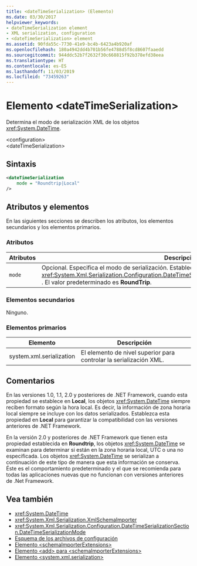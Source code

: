 ```yaml
---
title: <dateTimeSerialization> (Elemento)
ms.date: 03/30/2017
helpviewer_keywords:
- dateTimeSerialization element
- XML serialization, configuration
- <dateTimeSerialization> element
ms.assetid: 90fda55c-7730-41e9-bc4b-6423a4b920af
ms.openlocfilehash: 180a4942dd4b701b56fe4788d5f8cd8607faaedd
ms.sourcegitcommit: 944ddc52b7f2632f30c668815f92b378efd38eea
ms.translationtype: HT
ms.contentlocale: es-ES
ms.lasthandoff: 11/03/2019
ms.locfileid: "73459263"
---
```

# <a name="datetimeserialization-element"></a>Elemento \<dateTimeSerialization>
Determina el modo de serialización XML de los objetos <xref:System.DateTime>.  
  
 \<configuration>  
\<dateTimeSerialization>  
  
## <a name="syntax"></a>Sintaxis  
  
```xml  
<dateTimeSerialization  
    mode = "Roundtrip|Local"  
/>  
```  
  
## <a name="attributes-and-elements"></a>Atributos y elementos  
 En las siguientes secciones se describen los atributos, los elementos secundarios y los elementos primarios.  
  
### <a name="attributes"></a>Atributos  
  
|Atributos|Descripción|  
|----------------|-----------------|  
|`mode`|Opcional. Especifica el modo de serialización. Establece uno de los valores de <xref:System.Xml.Serialization.Configuration.DateTimeSerializationSection.DateTimeSerializationMode> . El valor predeterminado es **RoundTrip**.|  
  
### <a name="child-elements"></a>Elementos secundarios  
 Ninguno.  
  
### <a name="parent-elements"></a>Elementos primarios  
  
|Elemento|Descripción|  
|-------------|-----------------|  
|system.xml.serialization|El elemento de nivel superior para controlar la serialización XML.|  
  
## <a name="remarks"></a>Comentarios  
 En las versiones 1.0, 1.1, 2.0 y posteriores de .NET Framework, cuando esta propiedad se establece en **Local**, los objetos <xref:System.DateTime> siempre reciben formato según la hora local. Es decir, la información de zona horaria local siempre se incluye con los datos serializados. Establezca esta propiedad en **Local** para garantizar la compatibilidad con las versiones anteriores de .NET Framework.  
  
 En la versión 2.0 y posteriores de .NET Framework que tienen esta propiedad establecida en **Roundtrip**, los objetos <xref:System.DateTime> se examinan para determinar si están en la zona horaria local, UTC o una no especificada. Los objetos <xref:System.DateTime> se serializan a continuación de este tipo de manera que esta información se conserva. Éste es el comportamiento predeterminado y el que se recomienda para todas las aplicaciones nuevas que no funcionan con versiones anteriores de .Net Framework.  
  
## <a name="see-also"></a>Vea también

- <xref:System.DateTime>
- <xref:System.Xml.Serialization.XmlSchemaImporter>
- <xref:System.Xml.Serialization.Configuration.DateTimeSerializationSection.DateTimeSerializationMode>
- [Esquema de los archivos de configuración](../../../docs/framework/configure-apps/file-schema/index.md)
- [Elemento \<schemaImporterExtensions>](../../../docs/standard/serialization/schemaimporterextensions-element.md)
- [Elemento \<add> para \<schemaImporterExtensions>](../../../docs/standard/serialization/add-element-for-schemaimporterextensions.md)
- [Elemento \<system.xml.serialization>](../../../docs/standard/serialization/system-xml-serialization-element.md)
